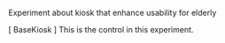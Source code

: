 Experiment about kiosk that enhance usability for elderly

[ BaseKiosk ]
This is the control in this experiment.
